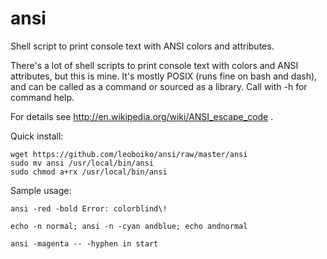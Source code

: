 ansi
====

Shell script to print console text with ANSI colors and attributes.

There's a lot of shell scripts to print console text with colors and 
ANSI attributes, but this is mine.  It's mostly POSIX (runs fine on 
bash and dash), and can be called as a command or sourced as a library.
Call with -h for command help.

For details see http://en.wikipedia.org/wiki/ANSI_escape_code .

Quick install:

    wget https://github.com/leoboiko/ansi/raw/master/ansi
    sudo mv ansi /usr/local/bin/ansi
    sudo chmod a+rx /usr/local/bin/ansi

Sample usage:

    ansi -red -bold Error: colorblind\!

    echo -n normal; ansi -n -cyan andblue; echo andnormal

    ansi -magenta -- -hyphen in start


